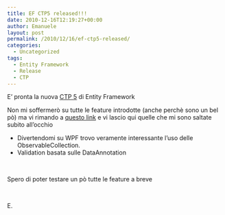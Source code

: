 ```yaml
---
title: EF CTP5 released!!!
date: 2010-12-16T12:19:27+00:00
author: Emanuele
layout: post
permalink: /2010/12/16/ef-ctp5-released/
categories:
  - Uncategorized
tags:
  - Entity Framework
  - Release
  - CTP
---
```

E’ pronta la nuova <a href="http://www.microsoft.com/downloads/en/details.aspx?FamilyID=35adb688-f8a7-4d28-86b1-b6235385389d" target="_blank">CTP 5</a> di Entity Framework 

Non mi soffermerò su tutte le feature introdotte (anche perchè sono un bel pò) ma vi rimando a <a href="http://blogs.msdn.com/b/adonet/archive/2010/12/06/ef-feature-ctp5-released.aspx" target="_blank">questo link</a> e vi lascio qui quelle che mi sono saltate subito all’occhio

  * Divertendomi su WPF trovo veramente interessante l’uso delle ObservableCollection.
  * Validation basata sulle DataAnnotation

&#160;

Spero di poter testare un pò tutte le feature a breve

&#160;

E.